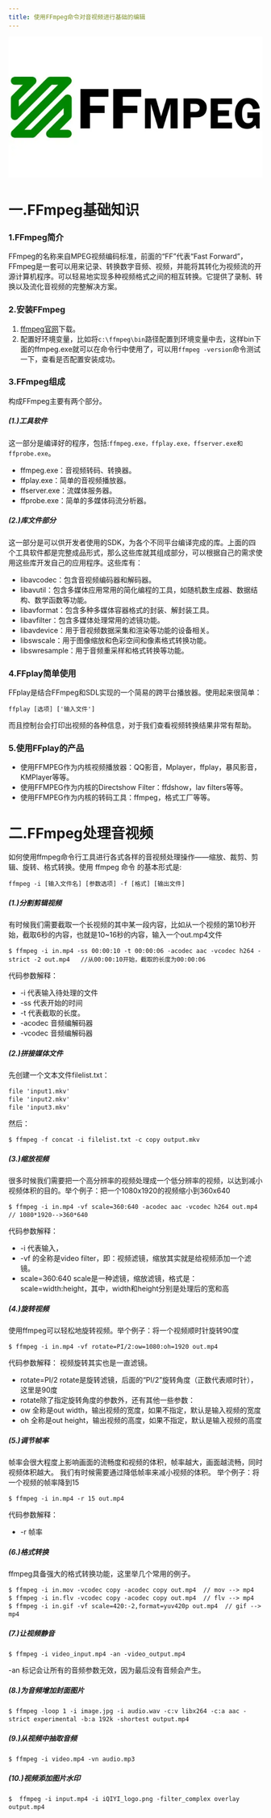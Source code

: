 ```yaml
---
title: 使用FFmpeg命令对音视频进行基础的编辑
---
```


![](/images/1141fc6290e4720b55fa763f9a733084.webp)


# 一.FFmpeg基础知识
### 1.FFmpeg简介
FFmpeg的名称来自MPEG视频编码标准，前面的“FF”代表“Fast Forward”，FFmpeg是一套可以用来记录、转换数字音频、视频，并能将其转化为视频流的开源计算机程序。可以轻易地实现多种视频格式之间的相互转换。它提供了录制、转换以及流化音视频的完整解决方案。

### 2.安装FFmpeg
1. [ffmpeg官网](http://ffmpeg.org/download.html)下载。
2. 配置好环境变量，比如将``c:\ffmpeg\bin``路径配置到环境变量中去，这样bin下面的ffmpeg.exe就可以在命令行中使用了，可以用``ffmpeg -version``命令测试一下，查看是否配置安装成功。

### 3.FFmpeg组成
构成FFmpeg主要有两个部分。
##### (1.)工具软件
这一部分是编译好的程序，包括:``ffmpeg.exe，ffplay.exe，ffserver.exe和ffprobe.exe``。
- ffmpeg.exe：音视频转码、转换器。
- ffplay.exe：简单的音视频播放器。
- ffserver.exe：流媒体服务器。
- ffprobe.exe：简单的多媒体码流分析器。

##### (2.)库文件部分
这一部分是可以供开发者使用的SDK，为各个不同平台编译完成的库。上面的四个工具软件都是完整成品形式，那么这些库就其组成部分，可以根据自己的需求使用这些库开发自己的应用程序。这些库有：
- libavcodec：包含音视频编码器和解码器。
- libavutil：包含多媒体应用常用的简化编程的工具，如随机数生成器、数据结构、数学函数等功能。
- libavformat：包含多种多媒体容器格式的封装、解封装工具。
- libavfilter：包含多媒体处理常用的滤镜功能。
- libavdevice：用于音视频数据采集和渲染等功能的设备相关。
- libswscale：用于图像缩放和色彩空间和像素格式转换功能。
- libswresample：用于音频重采样和格式转换等功能。

### 4.FFplay简单使用
FFplay是结合FFmpeg和SDL实现的一个简易的跨平台播放器。使用起来很简单：
```
ffplay [选项] ['输入文件']
```
而且控制台会打印出视频的各种信息，对于我们查看视频转换结果非常有帮助。

### 5.使用FFplay的产品
- 使用FFMPEG作为内核视频播放器：QQ影音，Mplayer，ffplay，暴风影音，KMPlayer等等。
- 使用FFMPEG作为内核的Directshow Filter：ffdshow，lav filters等等。
- 使用FFMPEG作为内核的转码工具：ffmpeg，格式工厂等等。

# 二.FFmpeg处理音视频
如何使用ffmpeg命令行工具进行各式各样的音视频处理操作——缩放、裁剪、剪辑、旋转、格式转换。使用 ffmpeg 命令 的基本形式是:
```
ffmpeg -i [输入文件名] [参数选项] -f [格式] [输出文件]
```
##### (1.)分割剪辑视频
有时候我们需要截取一个长视频的其中某一段内容，比如从一个视频的第10秒开始，截取6秒的内容，也就是10~16秒的内容，输入一个out.mp4文件
```
$ ffmpeg -i in.mp4 -ss 00:00:10 -t 00:00:06 -acodec aac -vcodec h264 -strict -2 out.mp4   //从00:00:10开始，截取的长度为00:00:06
```
代码参数解释：
- -i  代表输入待处理的文件
- -ss 代表开始的时间
- -t 代表截取的长度。
- -acodec 音频编解码器
- -vcodec 音频编解码器

##### (2.)拼接媒体文件
先创建一个文本文件filelist.txt：
```
file 'input1.mkv'
file 'input2.mkv'
file 'input3.mkv'
```
然后：
```
$ ffmpeg -f concat -i filelist.txt -c copy output.mkv
```

##### (3.)缩放视频
很多时候我们需要把一个高分辨率的视频处理成一个低分辨率的视频，以达到减小视频体积的目的。举个例子：把一个1080x1920的视频缩小到360x640
```
$ ffmpeg -i in.mp4 -vf scale=360:640 -acodec aac -vcodec h264 out.mp4  // 1080*1920-->360*640
```
代码参数解释：
- -i 代表输入，
- -vf 的全称是video filter，即：视频滤镜，缩放其实就是给视频添加一个滤镜。
- scale=360:640 scale是一种滤镜，缩放滤镜，格式是：scale=width:height，其中，width和height分别是处理后的宽和高

##### (4.)旋转视频
使用ffmpeg可以轻松地旋转视频。举个例子：将一个视频顺时针旋转90度
```
$ ffmpeg -i in.mp4 -vf rotate=PI/2:ow=1080:oh=1920 out.mp4
```
代码参数解释：
视频旋转其实也是一直滤镜。
- rotate=PI/2  rotate是旋转滤镜，后面的“PI/2”旋转角度（正数代表顺时针），这里是90度
- rotate除了指定旋转角度的参数外，还有其他一些参数：
- ow 全称是out width，输出视频的宽度，如果不指定，默认是输入视频的宽度
- oh 全称是out height，输出视频的高度，如果不指定，默认是输入视频的高度

##### (5.)调节帧率
帧率会很大程度上影响画面的流畅度和视频的体积，帧率越大，画面越流畅，同时视频体积越大。
我们有时候需要通过降低帧率来减小视频的体积。
举个例子：将一个视频的帧率降到15
```
$ ffmpeg -i in.mp4 -r 15 out.mp4
```
代码参数解释：
- -r  帧率

##### (6.)格式转换
ffmpeg具备强大的格式转换功能，这里举几个常用的例子。
```
$ ffmpeg -i in.mov -vcodec copy -acodec copy out.mp4  // mov --> mp4
$ ffmpeg -i in.flv -vcodec copy -acodec copy out.mp4  // flv --> mp4
$ ffmpeg -i in.gif -vf scale=420:-2,format=yuv420p out.mp4  // gif --> mp4
```

##### (7.)让视频静音
```
$ ffmpeg -i video_input.mp4 -an -video_output.mp4
```
 -an 标记会让所有的音频参数无效，因为最后没有音频会产生。

##### (8.)为音频增加封面图片
```
$ ffmpeg -loop 1 -i image.jpg -i audio.wav -c:v libx264 -c:a aac -strict experimental -b:a 192k -shortest output.mp4
```

##### (9.)从视频中抽取音频
```
$ ffmpeg -i video.mp4 -vn audio.mp3
```

##### (10.)视频添加图片水印
```
$  ffmpeg -i input.mp4 -i iQIYI_logo.png -filter_complex overlay output.mp4
```
